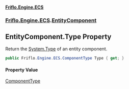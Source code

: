 #### [Friflo.Engine.ECS](index.md#'index')
### [Friflo.Engine.ECS](Friflo.Engine.ECS.md#'Friflo.Engine.ECS').[EntityComponent](EntityComponent.md#'Friflo.Engine.ECS.EntityComponent')

## EntityComponent.Type Property

Return the [System.Type](https://docs.microsoft.com/en-us/dotnet/api/System.Type#'System.Type') of an entity component.

```csharp
public Friflo.Engine.ECS.ComponentType Type { get; }
```

#### Property Value
[ComponentType](ComponentType.md#'Friflo.Engine.ECS.ComponentType')